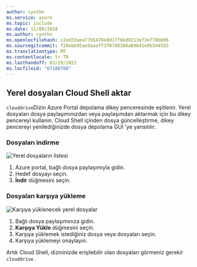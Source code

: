 ```yaml
---
author: cynthn
ms.service: azure
ms.topic: include
ms.date: 11/09/2018
ms.author: cynthn
ms.openlocfilehash: c2ed33aea77b5478e8d17f6bd0213ef3e778b806
ms.sourcegitcommit: f28ebb95ae9aaaff3f87d8388a09b41e0b3445b5
ms.translationtype: MT
ms.contentlocale: tr-TR
ms.lasthandoff: 03/29/2021
ms.locfileid: "67188708"
---
```

## <a name="transfer-local-files-to-cloud-shell"></a>Yerel dosyaları Cloud Shell aktar
`clouddrive`Dizin Azure Portal depolama dikey penceresinde eşitlenir. Yerel dosyaları dosya paylaşımınızdan veya paylaşımdan aktarmak için bu dikey pencereyi kullanın. Cloud Shell içinden dosya güncelleştirme, dikey pencereyi yenilediğinizde dosya depolama GUI 'ye yansıtılır.

### <a name="download-files"></a>Dosyaları indirme

![Yerel dosyaların listesi](../articles/cloud-shell/media/persisting-shell-storage/download.png)
1. Azure portal, bağlı dosya paylaşımıyla gidin.
2. Hedef dosyayı seçin.
3. **İndir** düğmesini seçin.

### <a name="upload-files"></a>Dosyaları karşıya yükleme

![Karşıya yüklenecek yerel dosyalar](../articles/cloud-shell/media/persisting-shell-storage/upload.png)
1. Bağlı dosya paylaşımınıza gidin.
2. **Karşıya Yükle** düğmesini seçin.
3. Karşıya yüklemek istediğiniz dosya veya dosyaları seçin.
4. Karşıya yüklemeyi onaylayın.

Artık Cloud Shell, dizininizde erişilebilir olan dosyaları görmeniz gerekir `clouddrive` .